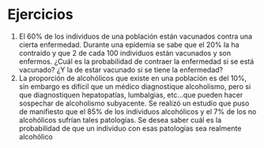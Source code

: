 # Ejercicios

1. El 60% de los individuos de una población están vacunados contra una cierta enfermedad. Durante una epidemia se sabe que el 20% la ha contraído y que 2 de cada 100 individuos están vacunados y son enfermos. ¿Cuál es la probabilidad de contraer la enfermedad si se está vacunado? ¿Y la de estar vacunado si se tiene la enfermedad?
2. La proporción de alcohólicos que existe en una población es del 10%, sin embargo es difícil que un médico diagnostique alcoholismo, pero si que diagnostiquen hepatopatías, lumbalgias, etc…que pueden hacer sospechar de alcoholismo subyacente. Se realizó un estudio que puso de manifiesto que el 85% de los individuos alcohólicos y el 7% de los no alcohólicos sufrían tales patologías. Se desea saber cuál es la probabilidad de que un individuo con esas patologías sea realmente alcohólico


